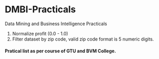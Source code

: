 # DMBI-Practicals
Data Mining and Business Intelligence Practicals

1. Normalize profit (0.0 - 1.0)
2. Filter dataset by zip code, valid zip code format is 5 numeric digits.

#### Pratical list as per course of GTU and BVM College.
